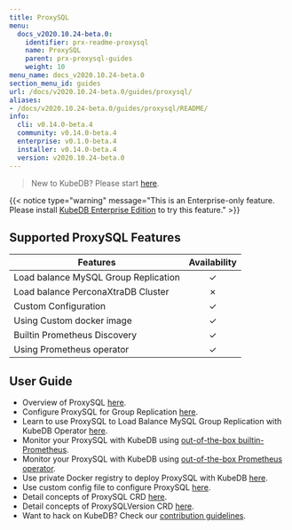 ```yaml
---
title: ProxySQL
menu:
  docs_v2020.10.24-beta.0:
    identifier: prx-readme-proxysql
    name: ProxySQL
    parent: prx-proxysql-guides
    weight: 10
menu_name: docs_v2020.10.24-beta.0
section_menu_id: guides
url: /docs/v2020.10.24-beta.0/guides/proxysql/
aliases:
- /docs/v2020.10.24-beta.0/guides/proxysql/README/
info:
  cli: v0.14.0-beta.4
  community: v0.14.0-beta.4
  enterprise: v0.1.0-beta.4
  installer: v0.14.0-beta.4
  version: v2020.10.24-beta.0
---
```


> New to KubeDB? Please start [here](/docs/v2020.10.24-beta.0/README).

{{< notice type="warning" message="This is an Enterprise-only feature. Please install [KubeDB Enterprise Edition](/docs/v2020.10.24-beta.0/setup/install/enterprise) to try this feature." >}}

## Supported ProxySQL Features

| Features                             | Availability |
| ------------------------------------ | :----------: |
| Load balance MySQL Group Replication |   &#10003;   |
| Load balance PerconaXtraDB Cluster   |   &#10007;   |
| Custom Configuration                 |   &#10003;   |
| Using Custom docker image            |   &#10003;   |
| Builtin Prometheus Discovery         |   &#10003;   |
| Using Prometheus operator            |   &#10003;   |

## User Guide

- Overview of ProxySQL [here](/docs/v2020.10.24-beta.0/guides/proxysql/overview/overview).
- Configure ProxySQL for Group Replication [here](/docs/v2020.10.24-beta.0/guides/proxysql/overview/configure-proxysql).
- Learn to use ProxySQL to Load Balance MySQL Group Replication with KubeDB Operator [here](/docs/v2020.10.24-beta.0/guides/proxysql/quickstart/load-balance-mysql-group-replication).
- Monitor your ProxySQL with KubeDB using [out-of-the-box builtin-Prometheus](/docs/v2020.10.24-beta.0/guides/proxysql/monitoring/using-builtin-prometheus).
- Monitor your ProxySQL with KubeDB using [out-of-the-box Prometheus operator](/docs/v2020.10.24-beta.0/guides/proxysql/monitoring/using-prometheus-operator).
- Use private Docker registry to deploy ProxySQL with KubeDB [here](/docs/v2020.10.24-beta.0/guides/proxysql/private-registry/using-private-registry).
- Use custom config file to configure ProxySQL [here](/docs/v2020.10.24-beta.0/guides/proxysql/configuration/using-config-file).
- Detail concepts of ProxySQL CRD [here](/docs/v2020.10.24-beta.0/guides/proxysql/concepts/proxysql).
- Detail concepts of ProxySQLVersion CRD [here](/docs/v2020.10.24-beta.0/guides/proxysql/concepts/catalog).
- Want to hack on KubeDB? Check our [contribution guidelines](/docs/v2020.10.24-beta.0/CONTRIBUTING).
